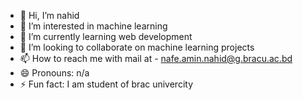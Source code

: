 - 👋 Hi, I’m nahid
- 👀 I’m interested in machine learning 
- 🌱 I’m currently learning web development
- 💞️ I’m looking to collaborate on  machine learning projects
- 📫 How to reach me with mail at - nafe.amin.nahid@g.bracu.ac.bd 
- 😄 Pronouns: n/a
- ⚡ Fun fact: I am student of brac univercity 
